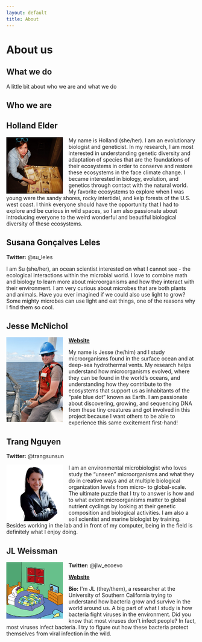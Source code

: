 ```yaml
---
layout: default
title: About
---
```


# About us

## What we do

A little bit about who we are and what we do

## Who we are

## Holland Elder

<img align="left" src="/img/holland.jpg" width="150px" style="padding-right: 15px">

My name is Holland (she/her). I am an evolutionary biologist and geneticist. In my research, I am most interested in understanding genetic diversity and adaptation of species that are the foundations of their ecosystems in order to conserve and restore these ecosystems in the face climate change. I became interested in biology, evolution, and genetics through contact with the natural world. My favorite ecosystems to explore when I was young were the sandy shores, rocky intertidal, and kelp forests of the U.S. west coast. I think everyone should have the opportunity that I had to explore and be curious in wild spaces, so I am also passionate about introducing everyone to the weird wonderful and beautiful biological diversity of these ecosystems.

## Susana Gonçalves Leles

**Twitter:** @su_leles

I am Su (she/her), an ocean scientist interested on what I cannot see - the ecological interactions within the microbial world. I love to combine math and biology to learn more about microorganisms and how they interact with their environment. I am very curious about microbes that are both plants and animals. Have you ever imagined if we could also use light to grow? Some mighty microbes can use light and eat things, one of the reasons why I find them so cool.

## Jesse McNichol

<img align="left" src="/img/jesse.jpg" width="150px" style="padding-right: 15px">

**[Website](https://jcmcnch.github.io)** 

My name is Jesse (he/him) and I study microorganisms found in the surface ocean and at deep-sea hydrothermal vents. My research helps understand how microorganisms evolved, where they can be found in the world’s oceans, and understanding how they contribute to the ecosystems that support us as inhabitants of the “pale blue dot” known as Earth. I am passionate about discovering, growing, and sequencing DNA from these tiny creatures and got involved in this project because I want others to be able to experience this same excitement first-hand!

## Trang Nguyen

**Twitter:** @trangsunsun

<img align="left" src="/img/trang.jpg" width="150px" style="padding-right: 15px">

I am an environmental microbiologist who loves study the “unseen” microorganisms and what they do in creative ways and at multiple biological organization levels from micro- to global-scale. The ultimate puzzle that I try to answer is how and to what extent microorganisms matter to global nutrient cyclings by looking at their genetic composition and biological activities. I am also a soil scientist and marine biologist by training. Besides working in the lab and in front of my computer, being in the field is definitely what I enjoy doing.

## JL Weissman

[<img align="left" src="/img/sickbacteria.png" width="150px" style="padding-right: 15px">](https://kids.frontiersin.org/articles/10.3389/frym.2019.00102#:~:text=When%20the%20virus%20enters%20a,to%20protect%20themselves%20against%20infection.)

**Twitter:** @jlw_ecoevo

**[Website](https://jlw-ecoevo.github.io)** 

**Bio:** I'm JL (they/them), a researcher at the University of Southern California trying to understand how bacteria grow and survive in the world around us. A big part of what I study is how bacteria fight viruses in the environment. Did you know that most viruses don't infect people? In fact, most viruses infect bacteria. I try to figure out how these bacteria protect themselves from viral infection in the wild.
